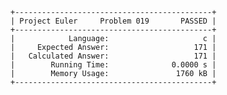     +--------------------------------------------+
    | Project Euler     Problem 019       PASSED |
    +--------------------------------------------+
    |            Language:                     c |
    |     Expected Answer:                   171 |
    |   Calculated Answer:                   171 |
    |        Running Time:              0.0000 s |
    |        Memory Usage:               1760 kB |
    +--------------------------------------------+
